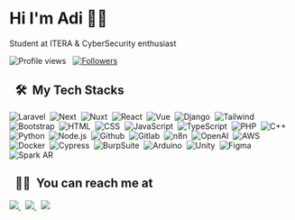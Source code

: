 Hi I'm Adi 👋🏻
=
Student at ITERA & CyberSecurity enthusiast
 <p align="left">
  <img src="https://komarev.com/ghpvc/?username=adislksn&color=blueviolet" alt="Profile views" />
  &nbsp;
  <a href="https://github.com/adislksn?tab=followers">
    <img src="https://img.shields.io/github/followers/adislksn?style=social" alt="Followers" />
  </a>
</p>

&nbsp;
🛠️ &nbsp;My Tech Stacks
---
![Laravel](https://img.shields.io/badge/-Laravel-0D1117?style=flat&logo=laravel)&nbsp;
![Next](https://img.shields.io/badge/-Next-0D1117?style=flat&logo=nextdotjs)&nbsp;
![Nuxt](https://img.shields.io/badge/-Nuxt-0D1117?style=flat&logo=nuxt)&nbsp;
![React](https://img.shields.io/badge/-React-0D1117?style=flat&logo=react)&nbsp;
![Vue](https://img.shields.io/badge/-Vue-0D1117?style=flat&logo=vuedotjs)&nbsp;
![Django](https://img.shields.io/badge/-Django-0D1117?style=flat&logo=django)&nbsp;
![Tailwind](https://img.shields.io/badge/-Tailwind-0D1117?style=flat&logo=tailwind-css)&nbsp;
![Bootstrap](https://img.shields.io/badge/-Bootstrap-0D1117?style=flat&logo=bootstrap)&nbsp;
![HTML](https://img.shields.io/badge/-HTML-0D1117?style=flat&logo=HTML5)&nbsp;
![CSS](https://img.shields.io/badge/-CSS-0D1117?style=flat&logo=CSS3&logoColor=1572B6)&nbsp;
![JavaScript](https://img.shields.io/badge/-JS-0D1117?style=flat&logo=javascript)&nbsp;
![TypeScript](https://img.shields.io/badge/-TS-0D1117?style=flat&logo=typescript)&nbsp;
![PHP](https://img.shields.io/badge/-PHP-0D1117?style=flat&logo=php)&nbsp;
![C++](https://img.shields.io/badge/C%2B%2B-0D1117?style=flat&logo=c%2B%2B&logoColor=blue)
![Python](https://img.shields.io/badge/-Python-0D1117?style=flat&logo=python)&nbsp;
![Node.js](https://img.shields.io/badge/-Node.js-0D1117?style=flat&logo=node.js)&nbsp;
![Github](https://img.shields.io/badge/-Github-0D1117?style=flat&logo=github)&nbsp;
![Gitlab](https://img.shields.io/badge/-Gitlab-0D1117?style=flat&logo=gitlab)&nbsp;
![n8n](https://img.shields.io/badge/-n8n-0D1117?style=flat&logo=n8n)&nbsp;
![OpenAI](https://img.shields.io/badge/-OpenAI-0D1117?style=flat&logo=openai)&nbsp;
![AWS](https://img.shields.io/badge/-AWS-0D1117?style=flat&logo=amazon-web-services)&nbsp;
![Docker](https://img.shields.io/badge/-Docker-0D1117?style=flat&logo=docker)&nbsp;
![Cypress](https://img.shields.io/badge/-Cypress-0D1117?style=flat&logo=cypress)&nbsp;
![BurpSuite](https://img.shields.io/badge/-Burp%20Suite-0D1117?style=flat&logo=burp-suite)&nbsp;
![Arduino](https://img.shields.io/badge/-Arduino-0D1117?style=flat&logo=arduino)&nbsp;
![Unity](https://img.shields.io/badge/-Unity-0D1117?style=flat&logo=unity)&nbsp;
![Figma](https://img.shields.io/badge/-Figma-0D1117?style=flat&logo=figma)&nbsp;
![Spark AR](https://img.shields.io/badge/-Spark%20AR-0D1117?style=flat&logo=spark-ar&logoColor=turquoise)&nbsp;

&nbsp;
🧛🏻 &nbsp;You can reach me at
---
<a href="https://instagram.com/adislksn">
 <img src="https://img.shields.io/badge/-instagram-0D1117?style=flat&logo=instagram">
</a>
&nbsp;
<a href="https://linkedin.com/adislksn">
 <img src="https://custom-icon-badges.demolab.com/badge/LinkedIn-0A66C2?logo=linkedin-white&logoColor=fff">
</a>
&nbsp;
<a href="mailto:adislksn@gmail.com">
 <img src="https://img.shields.io/badge/-gmail-0D1117?style=flat&logo=gmail&logoColor=rose">
</a>

